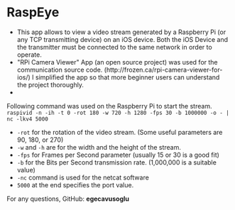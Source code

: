 <h1> RaspEye </h1>

<ul>
<li>This app allows to view a video stream generated by a Raspberry Pi (or any TCP transmitting device) on an iOS device. Both the iOS Device and the transmitter must be connected to the same network in order to operate.</li>
<li>"RPi Camera Viewer" App (an open source project) was used for the communication source code. (http://frozen.ca/rpi-camera-viewer-for-ios/) I simplified the app so that more beginner users can understand the project thoroughly.</li>
<li>  </li>
</ul>
<p>Following command was used on the Raspberry Pi to start the stream.<br>
<code>raspivid -n -ih -t 0 -rot 180 -w 720 -h 1280 -fps 30 -b 1000000 -o - | nc -lkv4 5000</code>
  <ul>
    <li> <code>-rot</code> for the rotation of the video stream. (Some useful parameters are 90, 180, or 270)</li>
    <li> <code>-w</code> and <code>-h</code> are for the width and the height of the stream.</li>
    <li> <code>-fps</code> for Frames per Second parameter (usually 15 or 30 is a good fit)</li>
    <li> <code>-b</code> for the Bits per Second transmission rate. (1,000,000 is a suitable value)</li>
    <li> <code>-nc</code> command is used for the netcat software
    <li> <code>5000</code> at the end specifies the port value.</li>
    </ul>
</p>
<p>For any questions, GitHub: <b>egecavusoglu</b></p>
